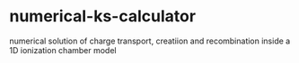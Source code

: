 # numerical-ks-calculator
numerical solution of charge transport, creatiion and recombination inside a 1D ionization chamber model
